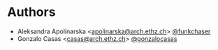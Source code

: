 # Authors

- Aleksandra Apolinarska <<apolinarska@arch.ethz.ch>> [@funkchaser](https://github.com/funkchaser)
- Gonzalo Casas <<casas@arch.ethz.ch>> [@gonzalocasas](https://github.com/gonzalocasas)
